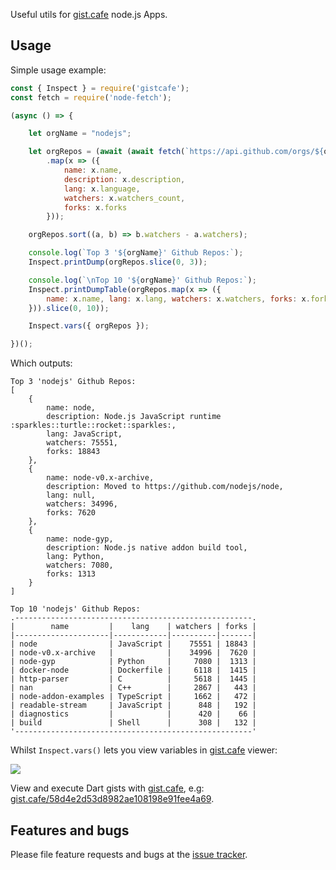 Useful utils for [gist.cafe](https://gist.cafe) node.js Apps.

## Usage

Simple usage example:

```js
const { Inspect } = require('gistcafe');
const fetch = require('node-fetch');

(async () => {

    let orgName = "nodejs";

    let orgRepos = (await (await fetch(`https://api.github.com/orgs/${orgName}/repos`)).json())
        .map(x => ({
            name: x.name,
            description: x.description,
            lang: x.language,
            watchers: x.watchers_count,
            forks: x.forks
        }));

    orgRepos.sort((a, b) => b.watchers - a.watchers);

    console.log(`Top 3 '${orgName}' Github Repos:`);
    Inspect.printDump(orgRepos.slice(0, 3));

    console.log(`\nTop 10 '${orgName}' Github Repos:`);
    Inspect.printDumpTable(orgRepos.map(x => ({
        name: x.name, lang: x.lang, watchers: x.watchers, forks: x.forks
    })).slice(0, 10));

    Inspect.vars({ orgRepos });

})();
```

Which outputs:

```
Top 3 'nodejs' Github Repos:
[
    {
        name: node,
        description: Node.js JavaScript runtime :sparkles::turtle::rocket::sparkles:,
        lang: JavaScript,
        watchers: 75551,
        forks: 18843
    },
    {
        name: node-v0.x-archive,
        description: Moved to https://github.com/nodejs/node,
        lang: null,
        watchers: 34996,
        forks: 7620
    },
    {
        name: node-gyp,
        description: Node.js native addon build tool,
        lang: Python,
        watchers: 7080,
        forks: 1313
    }
]

Top 10 'nodejs' Github Repos:
.-----------------------------------------------------.
|        name         |    lang    | watchers | forks |
|---------------------|------------|----------|-------|
| node                | JavaScript |    75551 | 18843 |
| node-v0.x-archive   |            |    34996 |  7620 |
| node-gyp            | Python     |     7080 |  1313 |
| docker-node         | Dockerfile |     6118 |  1415 |
| http-parser         | C          |     5618 |  1445 |
| nan                 | C++        |     2867 |   443 |
| node-addon-examples | TypeScript |     1662 |   472 |
| readable-stream     | JavaScript |      848 |   192 |
| diagnostics         |            |      420 |    66 |
| build               | Shell      |      308 |   132 |
'-----------------------------------------------------'
```

Whilst `Inspect.vars()` lets you view variables in [gist.cafe](https://gist.cafe) viewer:

![](https://raw.githubusercontent.com/ServiceStack/gist-cafe/main/docs/images/vars-orgRepos-nodejs.png)

View and execute Dart gists with [gist.cafe](https://gist.cafe), e.g: [gist.cafe/58d4e2d53d8982ae108198e91fee4a69](https://gist.cafe/58d4e2d53d8982ae108198e91fee4a69).

## Features and bugs

Please file feature requests and bugs at the [issue tracker](https://github.com/ServiceStack/gistcafe-node/issues).